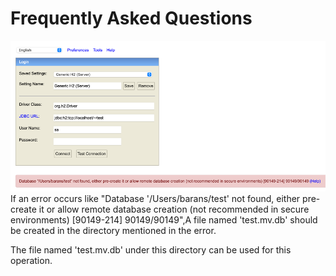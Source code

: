 # Frequently Asked Questions

![Alt text](databaseNotFound.png)
If an error occurs like "Database '/Users/barans/test' not found, either pre-create it or allow remote database creation (not recommended in secure environments) [90149-214] 90149/90149",A file named 'test.mv.db' should be created in the directory mentioned in the error.

The file named 'test.mv.db' under this directory can be used for this operation.